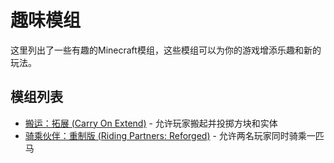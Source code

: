 # 趣味模组

这里列出了一些有趣的Minecraft模组，这些模组可以为你的游戏增添乐趣和新的玩法。

## 模组列表

- [搬运：拓展 (Carry On Extend)](./carry-on-extend.md) - 允许玩家搬起并投掷方块和实体
- [骑乘伙伴：重制版 (Riding Partners: Reforged)](./riding-partners-reforged.md) - 允许两名玩家同时骑乘一匹马

